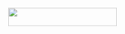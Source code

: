 
<p align="center"><a href="https://dashboard.heroku.com/new?template=https://github.com/BROTHERHOODOP/HunterXUserBot"> <img src="https://img.shields.io/badge/Deploy%20On%20Heroku-black?style=for-the-badge&logo=heroku" width="220" height="38.45"/></a></p>
